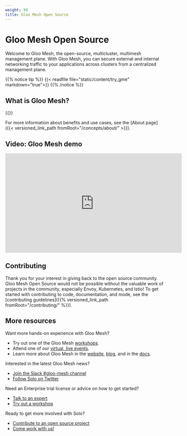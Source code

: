 ```yaml
---
weight: 99
title: Gloo Mesh Open Source
---
```


# Gloo Mesh Open Source

Welcome to Gloo Mesh, the open-source, multicluster, multimesh management plane. With Gloo Mesh, you can secure external and internal networking traffic to your applications across clusters from a centralized management plane.

{{% notice tip %}}
{{< readfile file="static/content/try_gme" markdown="true">}}
{{% /notice %}}

## What is Gloo Mesh?

{{<excerpt-include filename="concepts/about.md" panel="From the About page" />}}

For more information about benefits and use cases, see the [About page]({{< versioned_link_path fromRoot="/concepts/about/" >}}).

## Video: Gloo Mesh demo

<iframe width="560" height="315" src="https://www.youtube.com/embed/NHYb_RlmyrA" frameborder="0" allow="accelerometer; autoplay; encrypted-media; gyroscope; picture-in-picture" allowfullscreen></iframe>

## Contributing

Thank you for your interest in giving back to the open source community. Gloo Mesh Open Source would not be possible without the valuable work of projects in the community, especially Envoy, Kubernetes, and Istio! To get started with contributing to code, documentation, and mode, see the [contributing guidelines]({{% versioned_link_path fromRoot="/contributing/" %}}).

## More resources

Want more hands-on experience with Gloo Mesh?
* Try out one of the Gloo Mesh [workshops](https://workshops.solo.io/gloo-workshops/).
* Attend one of our [virtual, live events](https://www.solo.io/events-webinars/).
* Learn more about Gloo Mesh in the [website](https://www.solo.io/products/gloo-mesh/), [blog](https://www.solo.io/blog/), and in the [docs](https://docs.solo.io/gloo-mesh/latest).

Interested in the latest Gloo Mesh news?
* [Join the Slack #gloo-mesh channel](https://solo-io.slack.com/archives/CJQGK5TQ8)
* [Follow Solo on Twitter](https://twitter.com/soloio_inc)

Need an Enterprise trial license or advice on how to get started?
* [Talk to an expert](https://www.solo.io/company/talk-to-an-expert/)
* [Try out a workshop](https://workshops.solo.io/gloo-workshops/)

Ready to get more involved with Solo?
* [Contribute to an open source project](https://www.solo.io/open-source/)
* [Come work with us!](https://www.solo.io/company/careers/)
